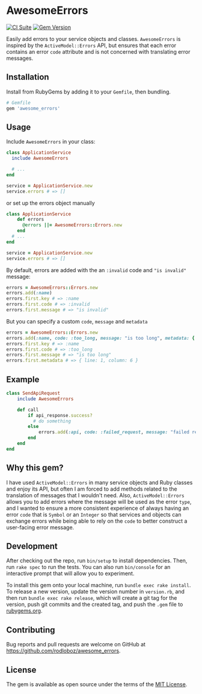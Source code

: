 # AwesomeErrors
[![CI Suite](https://github.com/rodloboz/awesome_errors/actions/workflows/ci.yaml/badge.svg)](https://github.com/rodloboz/awesome_errors/actions/workflows/ci.yaml)
[![Gem Version](https://badge.fury.io/rb/awesome_errors.svg)](https://rubygems.org/gems/awesome_errors)

Easily add errors to your service objects and classes. `AwesomeErrors` is inspired by the `ActiveModel::Errors` API, but ensures that each error contains an error `code` attribute and is not concerned with translating error messages.

## Installation

Install from RubyGems by adding it to your `Gemfile`, then bundling.

```ruby
# Gemfile
gem 'awesome_errors'
```

## Usage

Include `AwesomeErrors` in your class:

```ruby
class ApplicationService
  include AwesomeErrors

  # ...
end

service = ApplicationService.new
service.errors # => []
```

or set up the errors object manually

```ruby
class ApplicationService
    def errors
      @errors ||= AwesomeErrors::Errors.new
    end
  # ...
end

service = ApplicationService.new
service.errors # => []
```

By default, errors are added with the an `:invalid` code and `"is invalid"` message:

```ruby
errors = AwesomeErrors::Errors.new
errors.add(:name)
errors.first.key # => :name
errors.first.code # => :invalid
errors.first.message # => "is invalid"
```

But you can specify a custom `code`, `message` and `metadata`

```ruby
errors = AwesomeErrors::Errors.new
errors.add(:name, code: :too_long, message: "is too long", metadata: { line: 1, column: 6 })
errors.first.key # => :name
errors.first.code # => :too_long
errors.first.message # => "is too long"
errors.first.metadata # => { line: 1, column: 6 }
```

## Example

```ruby
class SendApiRequest
    include AwesomeErrors

    def call
        if api_response.success?
          # do something
        else
            errors.add(:api, code: :failed_request, message: "failed request")
        end
    end
end
```

## Why this gem?

I have used `ActiveModel::Errors` in many service objects and Ruby classes and enjoy its API, but often I am forced to add methods related to the translation of messages that I wouldn't need. Also, `ActiveModel::Errors` allows you to add errors where the message will be used as the error `type`, and I wanted to ensure a more consistent experience of always having an error `code` that is `Symbol` or an `Integer` so that services and objects can exchange errors while being able to rely on the `code` to better construct a user-facing error message.

## Development

After checking out the repo, run `bin/setup` to install dependencies. Then, run `rake spec` to run the tests. You can also run `bin/console` for an interactive prompt that will allow you to experiment.

To install this gem onto your local machine, run `bundle exec rake install`. To release a new version, update the version number in `version.rb`, and then run `bundle exec rake release`, which will create a git tag for the version, push git commits and the created tag, and push the `.gem` file to [rubygems.org](https://rubygems.org).

## Contributing

Bug reports and pull requests are welcome on GitHub at https://github.com/rodloboz/awesome_errors.

## License

The gem is available as open source under the terms of the [MIT License](https://opensource.org/licenses/MIT).

